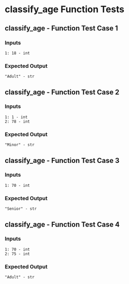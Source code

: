 # classify_age Function Tests

## classify_age - Function Test Case 1

### Inputs
```
1: 18 - int
```

### Expected Output
```
"Adult" - str
```

## classify_age - Function Test Case 2

### Inputs
```
1: 1 - int
2: 78 - int
```

### Expected Output
```
"Minor" - str
```

## classify_age - Function Test Case 3

### Inputs
```
1: 70 - int
```

### Expected Output
```
"Senior" - str
```

## classify_age - Function Test Case 4

### Inputs
```
1: 70 - int
2: 75 - int
```

### Expected Output
```
"Adult" - str
```

